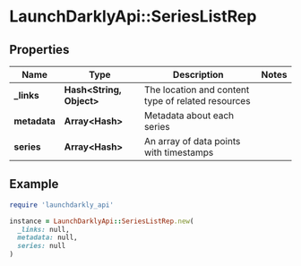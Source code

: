 # LaunchDarklyApi::SeriesListRep

## Properties

| Name | Type | Description | Notes |
| ---- | ---- | ----------- | ----- |
| **_links** | **Hash&lt;String, Object&gt;** | The location and content type of related resources |  |
| **metadata** | **Array&lt;Hash&gt;** | Metadata about each series |  |
| **series** | **Array&lt;Hash&gt;** | An array of data points with timestamps |  |

## Example

```ruby
require 'launchdarkly_api'

instance = LaunchDarklyApi::SeriesListRep.new(
  _links: null,
  metadata: null,
  series: null
)
```

